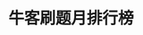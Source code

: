 <script setup>
import CustomComponent from '../../components/nowcoderRankM.vue'
// console.log(CustomComponent)

</script>

# 牛客刷题月排行榜

<CustomComponent />